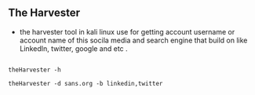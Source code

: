 ## The Harvester

* the harvester tool in kali linux use for getting account username or account name of this socila media and search engine that build on like LinkedIn, twitter, google and etc .

```shell

theHarvester -h

theHarvester -d sans.org -b linkedin,twitter

```